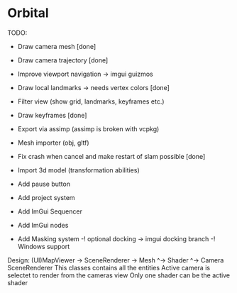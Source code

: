 # Orbital





 TODO:
 - Draw camera mesh [done]
 - Draw camera trajectory [done]
 - Improve viewport navigation -> imgui guizmos
 - Draw local landmarks -> needs vertex colors [done]
 - Filter view (show grid, landmarks, keyframes etc.)
 - Draw keyframes [done]
 - Export via assimp (assimp is broken with vcpkg)
 - Mesh importer (obj, gltf)
 - Fix crash when cancel and make restart of slam possible [done]


 - Import 3d model (transformation abilities)


 - Add pause button
 - Add project system
 - Add ImGui Sequencer
 - Add ImGui nodes
 - Add Masking system
 -! optional docking -> imgui docking branch
 -! Windows support


 Design:
 (UI)MapViewer -> SceneRenderer -> Mesh
                               ^-> Shader
                               ^-> Camera
 SceneRenderer
 This classes contains all the entities
 Active camera is selectet to render from the cameras view
 Only one shader can be the active shader


